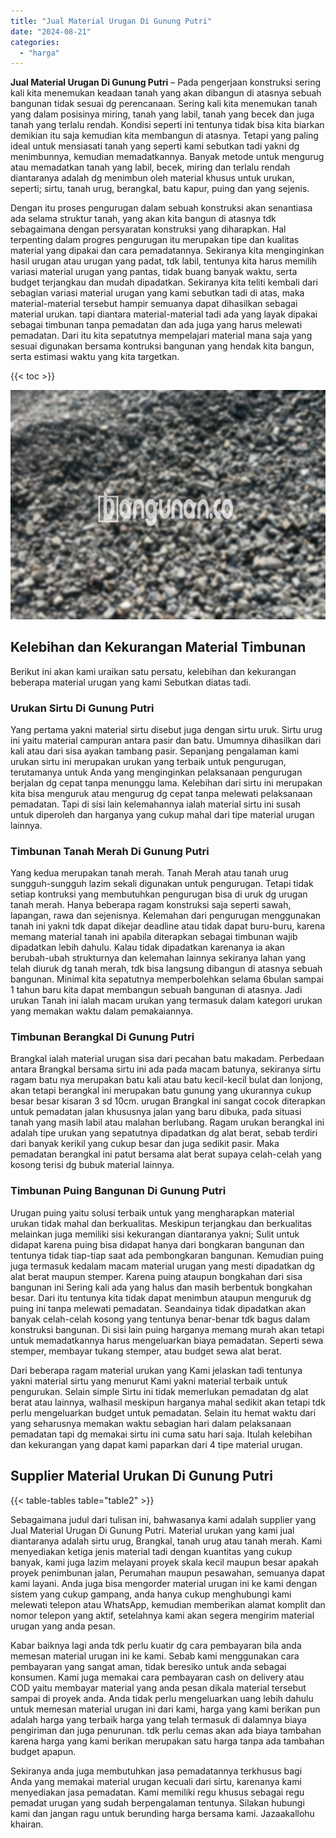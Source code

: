 ```yaml
---
title: "Jual Material Urugan Di Gunung Putri"
date: "2024-08-21"
categories: 
  - "harga"
---
```


**Jual Material Urugan Di Gunung Putri** – Pada pengerjaan konstruksi sering kali kita menemukan keadaan tanah yang akan dibangun di atasnya sebuah bangunan tidak sesuai dg perencanaan. Sering kali kita menemukan tanah yang dalam posisinya miring, tanah yang labil, tanah yang becek dan juga tanah yang terlalu rendah. Kondisi seperti ini tentunya tidak bisa kita biarkan demikian itu saja kemudian kita membangun di atasnya. Tetapi yang paling ideal untuk mensiasati tanah yang seperti kami sebutkan tadi yakni dg menimbunnya, kemudian memadatkannya. Banyak metode untuk mengurug atau memadatkan tanah yang labil, becek, miring dan terlalu rendah diantaranya adalah dg menimbun oleh material khusus untuk urukan, seperti; sirtu, tanah urug, berangkal, batu kapur, puing dan yang sejenis.

Dengan itu proses pengurugan dalam sebuah konstruksi akan senantiasa ada selama struktur tanah, yang akan kita bangun di atasnya tdk sebagaimana dengan persyaratan konstruksi yang diharapkan. Hal terpenting dalam progres pengurugan itu merupakan tipe dan kualitas material yang dipakai dan cara pemadatannya. Sekiranya kita menginginkan hasil urugan atau urugan yang padat, tdk labil, tentunya kita harus memilih variasi material urugan yang pantas, tidak buang banyak waktu, serta budget terjangkau dan mudah dipadatkan. Sekiranya kita teliti kembali dari sebagian variasi material urugan yang kami sebutkan tadi di atas, maka material-material tersebut hampir semuanya dapat dihasilkan sebagai material urukan. tapi diantara material-material tadi ada yang layak dipakai sebagai timbunan tanpa pemadatan dan ada juga yang harus melewati pemadatan. Dari itu kita sepatutnya mempelajari material mana saja yang sesuai digunakan bersama kontruksi bangunan yang hendak kita bangun, serta estimasi waktu yang kita targetkan.

{{< toc >}}

![Jual Material Urugan Di Gunung Putri](/images/jual-urugan-16.png)

## Kelebihan dan Kekurangan Material Timbunan

Berikut ini akan kami uraikan satu persatu, kelebihan dan kekurangan beberapa material urugan yang kami Sebutkan diatas tadi.

### Urukan Sirtu Di Gunung Putri

Yang pertama yakni material sirtu disebut juga dengan sirtu uruk. Sirtu urug ini yaitu material campuran antara pasir dan batu. Umumnya dihasilkan dari kali atau dari sisa ayakan tambang pasir. Sepanjang pengalaman kami urukan sirtu ini merupakan urukan yang terbaik untuk pengurugan, terutamanya untuk Anda yang menginginkan pelaksanaan pengurugan berjalan dg cepat tanpa menunggu lama. Kelebihan dari sirtu ini merupakan kita bisa menguruk atau mengurug dg cepat tanpa melewati pelaksanaan pemadatan. Tapi di sisi lain kelemahannya ialah material sirtu ini susah untuk diperoleh dan harganya yang cukup mahal dari tipe material urugan lainnya.

### Timbunan Tanah Merah Di Gunung Putri

Yang kedua merupakan tanah merah. Tanah Merah atau tanah urug sungguh-sungguh lazim sekali digunakan untuk pengurugan. Tetapi tidak setiap kontruksi yang membutuhkan pengurugan bisa di uruk dg urugan tanah merah. Hanya beberapa ragam konstruksi saja seperti sawah, lapangan, rawa dan sejenisnya. Kelemahan dari pengurugan menggunakan tanah ini yakni tdk dapat dikejar deadline atau tidak dapat buru-buru, karena memang material tanah ini apabila diterapkan sebagai timbunan wajib dipadatkan lebih dahulu. Kalau tidak dipadatkan karenanya ia akan berubah-ubah strukturnya dan kelemahan lainnya sekiranya lahan yang telah diuruk dg tanah merah, tdk bisa langsung dibangun di atasnya sebuah bangunan. Minimal kita sepatutnya memperbolehkan selama 6bulan sampai 1 tahun baru kita dapat membangun sebuah bangunan di atasnya. Jadi urukan Tanah ini ialah macam urukan yang termasuk dalam kategori urukan yang memakan waktu dalam pemakaiannya.

### Timbunan Berangkal Di Gunung Putri

Brangkal ialah material urugan sisa dari pecahan batu makadam. Perbedaan antara Brangkal bersama sirtu ini ada pada macam batunya, sekiranya sirtu ragam batu nya merupakan batu kali atau batu kecil-kecil bulat dan lonjong, akan tetapi berangkal ini merupakan batu gunung yang ukurannya cukup besar besar kisaran 3 sd 10cm. urugan Brangkal ini sangat cocok diterapkan untuk pemadatan jalan khususnya jalan yang baru dibuka, pada situasi tanah yang masih labil atau malahan berlubang. Ragam urukan berangkal ini adalah tipe urukan yang sepatutnya dipadatkan dg alat berat, sebab terdiri dari banyak kerikil yang cukup besar dan juga sedikit pasir. Maka pemadatan berangkal ini patut bersama alat berat supaya celah-celah yang kosong terisi dg bubuk material lainnya.

### Timbunan Puing Bangunan Di Gunung Putri

Urugan puing yaitu solusi terbaik untuk yang mengharapkan material urukan tidak mahal dan berkualitas. Meskipun terjangkau dan berkualitas melainkan juga memiliki sisi kekurangan diantaranya yakni; Sulit untuk didapat karena puing bisa didapat hanya dari bongkaran bangunan dan tentunya tidak tiap-tiap saat ada pembongkaran bangunan. Kemudian puing juga termasuk kedalam macam material urugan yang mesti dipadatkan dg alat berat maupun stemper. Karena puing ataupun bongkahan dari sisa bangunan ini Sering kali ada yang halus dan masih berbentuk bongkahan besar. Dari itu tentunya kita tidak dapat menimbun ataupun menguruk dg puing ini tanpa melewati pemadatan. Seandainya tidak dipadatkan akan banyak celah-celah kosong yang tentunya benar-benar tdk bagus dalam konstruksi bangunan. Di sisi lain puing harganya memang murah akan tetapi untuk memadatkannya harus mengeluarkan biaya pemadatan. Seperti sewa stemper, membayar tukang stemper, atau budget sewa alat berat.

Dari beberapa ragam material urukan yang Kami jelaskan tadi tentunya yakni material sirtu yang menurut Kami yakni material terbaik untuk pengurukan. Selain simple Sirtu ini tidak memerlukan pemadatan dg alat berat atau lainnya, walhasil meskipun harganya mahal sedikit akan tetapi tdk perlu mengeluarkan budget untuk pemadatan. Selain itu hemat waktu dari yang seharusnya memakan waktu sebagian hari dalam pelaksanaan pemadatan tapi dg memakai sirtu ini cuma satu hari saja. Itulah kelebihan dan kekurangan yang dapat kami paparkan dari 4 tipe material urugan.

## Supplier Material Urukan Di Gunung Putri

{{< table-tables table="table2" >}}

Sebagaimana judul dari tulisan ini, bahwasanya kami adalah supplier yang Jual Material Urugan Di Gunung Putri. Material urukan yang kami jual diantaranya adalah sirtu urug, Brangkal, tanah urug atau tanah merah. Kami menyediakan ketiga jenis material tadi dengan kuantitas yang cukup banyak, kami juga lazim melayani proyek skala kecil maupun besar apakah proyek penimbunan jalan, Perumahan maupun pesawahan, semuanya dapat kami layani. Anda juga bisa mengorder material urugan ini ke kami dengan sistem yang cukup gampang, anda hanya cukup menghubungi kami melewati telepon atau WhatsApp, kemudian memberikan alamat komplit dan nomor telepon yang aktif, setelahnya kami akan segera mengirim material urugan yang anda pesan.

Kabar baiknya lagi anda tdk perlu kuatir dg cara pembayaran bila anda memesan material urugan ini ke kami. Sebab kami menggunakan cara pembayaran yang sangat aman, tidak beresiko untuk anda sebagai konsumen. Kami juga memakai cara pembayaran cash on delivery atau COD yaitu membayar material yang anda pesan dikala material tersebut sampai di proyek anda. Anda tidak perlu mengeluarkan uang lebih dahulu untuk memesan material urugan ini dari kami, harga yang kami berikan pun adalah harga yang terbaik harga yang telah termasuk di dalamnya biaya pengiriman dan juga penurunan. tdk perlu cemas akan ada biaya tambahan karena harga yang kami berikan merupakan satu harga tanpa ada tambahan budget apapun.

Sekiranya anda juga membutuhkan jasa pemadatannya terkhusus bagi Anda yang memakai material urugan kecuali dari sirtu, karenanya kami menyediakan jasa pemadatan. Kami memiliki regu khusus sebagai regu pemadat urugan yang sudah berpengalaman tentunya. Silakan hubungi kami dan jangan ragu untuk berunding harga bersama kami. Jazaakallohu khairan.
